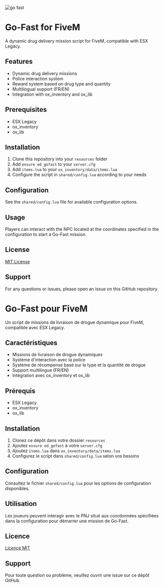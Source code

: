 ![go fast](https://github.com/user-attachments/assets/362c1679-abdb-46b8-888b-131993d8590a)

# Go-Fast for FiveM

A dynamic drug delivery mission script for FiveM, compatible with ESX Legacy.

## Features

- Dynamic drug delivery missions
- Police interaction system
- Reward system based on drug type and quantity
- Multilingual support (FR/EN)
- Integration with ox_inventory and ox_lib

## Prerequisites

- ESX Legacy
- ox_inventory
- ox_lib

## Installation

1. Clone this repository into your `resources` folder
2. Add `ensure ed_gofast` to your `server.cfg`
3. Add `items.lua` to your `ox_inventory/data/items.lua`
4. Configure the script in `shared/config.lua` according to your needs

## Configuration

See the `shared/config.lua` file for available configuration options.

## Usage

Players can interact with the NPC located at the coordinates specified in the configuration to start a Go-Fast mission.

## License

[MIT License](LICENSE)

## Support

For any questions or issues, please open an issue on this GitHub repository.


# Go-Fast pour FiveM

Un script de missions de livraison de drogue dynamique pour FiveM, compatible avec ESX Legacy.

## Caractéristiques

- Missions de livraison de drogue dynamiques
- Système d'interaction avec la police
- Système de récompense basé sur le type et la quantité de drogue
- Support multilingue (FR/EN)
- Intégration avec ox_inventory et ox_lib

## Prérequis

- ESX Legacy
- ox_inventory
- ox_lib

## Installation

1. Clonez ce dépôt dans votre dossier `resources`
2. Ajoutez `ensure ed_gofast` à votre `server.cfg`
3. Ajoutez `items.lua` dans `ox_inventory/data/items.lua`
4. Configurez le script dans `shared/config.lua` selon vos besoins

## Configuration

Consultez le fichier `shared/config.lua` pour les options de configuration disponibles.

## Utilisation

Les joueurs peuvent interagir avec le PNJ situé aux coordonnées spécifiées dans la configuration pour démarrer une mission de Go-Fast.

## Licence

[Licence MIT](LICENSE)

## Support

Pour toute question ou problème, veuillez ouvrir une issue sur ce dépôt GitHub.

